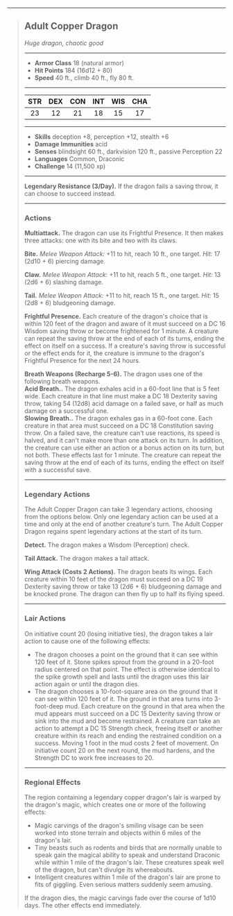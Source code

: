 ***
> ## Adult Copper Dragon
> *Huge dragon, chaotic good*
> 
> ***
> 
> - **Armor Class** 18 (natural armor)
> - **Hit Points** 184 (16d12 + 80)
> - **Speed** 40 ft., climb 40 ft., fly 80 ft.
> 
> ***
> 
> |STR|DEX|CON|INT|WIS|CHA|
> |:---:|:---:|:---:|:---:|:---:|:---:|
> |23|12|21|18|15|17|
> 
> ***
> 
> - **Skills** deception +8, perception +12, stealth +6
> - **Damage Immunities** acid
> - **Senses** blindsight 60 ft., darkvision 120 ft., passive Perception 22
> - **Languages** Common, Draconic
> - **Challenge** 14 (11,500 xp)
> 
> ***
> 
> **Legendary Resistance (3/Day).** If the dragon fails a saving throw, it can choose to succeed instead.
> 
> ***
> 
> ### Actions
> **Multiattack.** The dragon can use its Frightful Presence. It then makes three attacks: one with its bite and two with its claws.
> 
> **Bite.** *Melee Weapon Attack:* +11 to hit, reach 10 ft., one target. *Hit:* 17 (2d10 + 6) piercing damage.
> 
> **Claw.** *Melee Weapon Attack:* +11 to hit, reach 5 ft., one target. *Hit:* 13 (2d6 + 6) slashing damage.
> 
> **Tail.** *Melee Weapon Attack:* +11 to hit, reach 15 ft., one target. *Hit:* 15 (2d8 + 6) bludgeoning damage.
> 
> **Frightful Presence.** Each creature of the dragon's choice that is within 120 feet of the dragon and aware of it must succeed on a DC 16 Wisdom saving throw or become frightened for 1 minute. A creature can repeat the saving throw at the end of each of its turns, ending the effect on itself on a success. If a creature's saving throw is successful or the effect ends for it, the creature is immune to the dragon's Frightful Presence for the next 24 hours.
> 
> **Breath Weapons (Recharge 5-6).** The dragon uses one of the following breath weapons.  
> **Acid Breath..** The dragon exhales acid in a 60-foot line that is 5 feet wide. Each creature in that line must make a DC 18 Dexterity saving throw, taking 54 (12d8) acid damage on a failed save, or half as much damage on a successful one.  
> **Slowing Breath..** The dragon exhales gas in a 60-foot cone. Each creature in that area must succeed on a DC 18 Constitution saving throw. On a failed save, the creature can't use reactions, its speed is halved, and it can't make more than one attack on its turn. In addition, the creature can use either an action or a bonus action on its turn, but not both. These effects last for 1 minute. The creature can repeat the saving throw at the end of each of its turns, ending the effect on itself with a successful save.
> 
> ***
> 
> ### Legendary Actions
> The Adult Copper Dragon can take 3 legendary actions, choosing from the options below. Only one legendary action can be used at a time and only at the end of another creature's turn. The Adult Copper Dragon regains spent legendary actions at the start of its turn.
> 
> **Detect.** The dragon makes a Wisdom (Perception) check.
> 
> **Tail Attack.** The dragon makes a tail attack.
> 
> **Wing Attack (Costs 2 Actions).** The dragon beats its wings. Each creature within 10 feet of the dragon must succeed on a DC 19 Dexterity saving throw or take 13 (2d6 + 6) bludgeoning damage and be knocked prone. The dragon can then fly up to half its flying speed.
> 
> ***
> 
> ### Lair Actions
> On initiative count 20 (losing initiative ties), the dragon takes a lair action to cause one of the following effects:
> - The dragon chooses a point on the ground that it can see within 120 feet of it. Stone spikes sprout from the ground in a 20-foot radius centered on that point. The effect is otherwise identical to the spike growth spell and lasts until the dragon uses this lair action again or until the dragon dies.  
> - The dragon chooses a 10-foot-square area on the ground that it can see within 120 feet of it. The ground in that area turns into 3-foot-deep mud. Each creature on the ground in that area when the mud appears must succeed on a DC 15 Dexterity saving throw or sink into the mud and become restrained. A creature can take an action to attempt a DC 15 Strength check, freeing itself or another creature within its reach and ending the restrained condition on a success. Moving 1 foot in the mud costs 2 feet of movement. On initiative count 20 on the next round, the mud hardens, and the Strength DC to work free increases to 20.
> 
> ***
> 
> ### Regional Effects
> The region containing a legendary copper dragon's lair is warped by the dragon's magic, which creates one or more of the following effects:
> - Magic carvings of the dragon's smiling visage can be seen worked into stone terrain and objects within 6 miles of the dragon's lair.  
> - Tiny beasts such as rodents and birds that are normally unable to speak gain the magical ability to speak and understand Draconic while within 1 mile of the dragon's lair. These creatures speak well of the dragon, but can't divulge its whereabouts.  
> - Intelligent creatures within 1 mile of the dragon's lair are prone to fits of giggling. Even serious matters suddenly seem amusing.
> 
> If the dragon dies, the magic carvings fade over the course of 1d10 days. The other effects end immediately.
